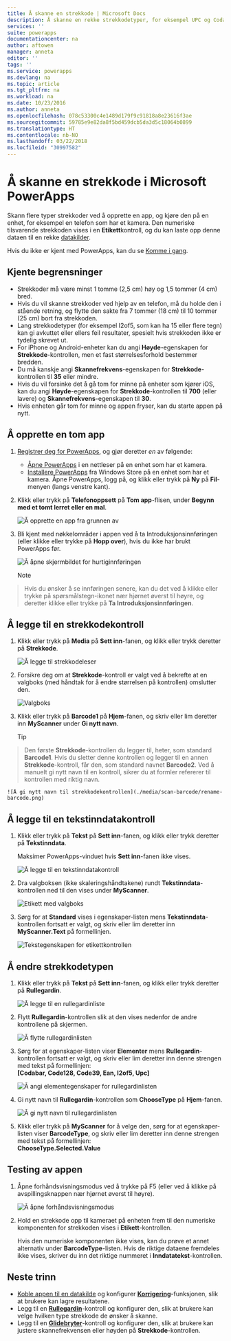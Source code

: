 ```yaml
---
title: Å skanne en strekkode | Microsoft Docs
description: Å skanne en rekke strekkodetyper, for eksempel UPC og Codabar
services: ''
suite: powerapps
documentationcenter: na
author: aftowen
manager: anneta
editor: ''
tags: ''
ms.service: powerapps
ms.devlang: na
ms.topic: article
ms.tgt_pltfrm: na
ms.workload: na
ms.date: 10/23/2016
ms.author: anneta
ms.openlocfilehash: 078c53300c4e1489d179f9c91818a8e23616f3ae
ms.sourcegitcommit: 59785e9e82da8f5bd459dcb5da3d5c18064b0899
ms.translationtype: HT
ms.contentlocale: nb-NO
ms.lasthandoff: 03/22/2018
ms.locfileid: "30997582"
---
```

# <a name="scan-a-barcode-in-microsoft-powerapps"></a>Å skanne en strekkode i Microsoft PowerApps
Skann flere typer strekkoder ved å opprette en app, og kjøre den på en enhet, for eksempel en telefon som har et kamera. Den numeriske tilsvarende strekkoden vises i en **Etikett**kontroll, og du kan laste opp denne dataen til en rekke [datakilder](connections-list.md).

Hvis du ikke er kjent med PowerApps, kan du se [Komme i gang](getting-started.md).

## <a name="known-limitations"></a>Kjente begrensninger
* Strekkoder må være minst 1 tomme (2,5 cm) høy og 1,5 tommer (4 cm) bred.
* Hvis du vil skanne strekkoder ved hjelp av en telefon, må du holde den i stående retning, og flytte den sakte fra 7 tommer (18 cm) til 10 tommer (25 cm) bort fra strekkoden.
* Lang strekkodetyper (for eksempel I2of5, som kan ha 15 eller flere tegn) kan gi avkuttet eller ellers feil resultater, spesielt hvis strekkoden ikke er tydelig skrevet ut.
* For iPhone og Android-enheter kan du angi **Høyde**-egenskapen for **Strekkode**-kontrollen, men et fast størrelsesforhold bestemmer bredden.
* Du må kanskje angi **Skannefrekvens**-egenskapen for **Strekkode**-kontrollen til **35** eller mindre.
* Hvis du vil forsinke det å gå tom for minne på enheter som kjører iOS, kan du angi **Høyde**-egenskapen for **Strekkode**-kontrollen til **700** (eller lavere) og **Skannefrekvens**-egenskapen til **30**.
* Hvis enheten går tom for minne og appen fryser, kan du starte appen på nytt.

## <a name="create-a-blank-app"></a>Å opprette en tom app
1. [Registrer deg for PowerApps](../signup-for-powerapps.md), og gjør deretter *en* av følgende:

   * [Åpne PowerApps](https://create.powerapps.com/api/start) i en nettleser på en enhet som har et kamera.
   * [Installere PowerApps](http://aka.ms/powerappsinstall) fra Windows Store på en enhet som har et kamera. Åpne PowerApps, logg på, og klikk eller trykk på **Ny** på **Fil**-menyen (langs venstre kant).

2. Klikk eller trykk på **Telefonoppsett** på **Tom app**-flisen, under **Begynn med et tomt lerret eller en mal**.

    ![Å opprette en app fra grunnen av](./media/scan-barcode/create-from-blank.png)

3. Bli kjent med nøkkelområder i appen ved å ta Introduksjonsinnføringen (eller klikke eller trykke på **Hopp over**), hvis du ikke har brukt PowerApps før.

    ![Å åpne skjermbildet for hurtiginnføringen](./media/scan-barcode/quick-tour.png)

    > [!NOTE]
> Hvis du ønsker å se innføringen senere, kan du det ved å klikke eller trykke på spørsmålstegn-ikonet nær hjørnet øverst til høyre, og deretter klikke eller trykke på **Ta Introduksjonsinnføringen**.

## <a name="add-a-barcode-control"></a>Å legge til en strekkodekontroll
1. Klikk eller trykk på **Media** på **Sett inn**-fanen, og klikk eller trykk deretter på **Strekkode**.

    ![Å legge til strekkodeleser](./media/scan-barcode/add-scanner.png)

2. Forsikre deg om at **Strekkode**-kontroll er valgt ved å bekrefte at en valgboks (med håndtak for å endre størrelsen på kontrollen) omslutter den.

    ![Valgboks](./media/scan-barcode/selection-box.png)

3. Klikk eller trykk på **Barcode1** på **Hjem**-fanen, og skriv eller lim deretter inn **MyScanner** under **Gi nytt navn**.

    > [!TIP]
> Den første **Strekkode**-kontrollen du legger til, heter, som standard **Barcode1**. Hvis du sletter denne kontrollen og legger til en annen **Strekkode**-kontroll, får den, som standard navnet **Barcode2**. Ved å manuelt gi nytt navn til en kontroll, sikrer du at formler refererer til kontrollen med riktig navn.

    ![Å gi nytt navn til strekkodekontrollen](./media/scan-barcode/rename-barcode.png)

## <a name="add-a-text-input-control"></a>Å legge til en tekstinndatakontroll
1. Klikk eller trykk på **Tekst** på **Sett inn**-fanen, og klikk eller trykk deretter på **Tekstinndata**.

    Maksimer PowerApps-vinduet hvis **Sett inn**-fanen ikke vises.

    ![Å legge til en tekstinndatakontroll](./media/scan-barcode/add-text-input.png)

2. Dra valgboksen (ikke skaleringshåndtakene) rundt **Tekstinndata**-kontrollen ned til den vises under **MyScanner**.

    ![Etikett med valgboks](./media/scan-barcode/move-input-text.png)

3. Sørg for at **Standard** vises i egenskaper-listen mens **Tekstinndata**-kontrollen fortsatt er valgt, og skriv eller lim deretter inn **MyScanner.Text** på formellinjen.

    ![Tekstegenskapen for etikettkontrollen](./media/scan-barcode/default-text.png)

## <a name="change-the-barcode-type"></a>Å endre strekkodetypen
1. Klikk eller trykk på **Tekst** på **Sett inn**-fanen, og klikk eller trykk deretter på **Rullegardin**.

    ![Å legge til en rullegardinliste](./media/scan-barcode/insert-dropdown.png)

2. Flytt **Rullegardin**-kontrollen slik at den vises nedenfor de andre kontrollene på skjermen.

    ![Å flytte rullegardinlisten](./media/scan-barcode/move-dropdown.png)

3. Sørg for at egenskaper-listen viser **Elementer** mens **Rullegardin**-kontrollen fortsatt er valgt, og skriv eller lim deretter inn denne strengen med tekst på formellinjen:<br>
    **[Codabar, Code128, Code39, Ean, I2of5, Upc]**

    ![Å angi elementegenskaper for rullegardinlisten](./media/scan-barcode/items-property.png)

4. Gi nytt navn til **Rullegardin**-kontrollen som **ChooseType** på **Hjem**-fanen.

    ![Å gi nytt navn til rullegardinlisten](./media/scan-barcode/rename-dropdown.png)

5. Klikk eller trykk på **MyScanner** for å velge den, sørg for at egenskaper-listen viser **BarcodeType**, og skriv eller lim deretter inn denne strengen med tekst på formellinjen:<br>
    **ChooseType.Selected.Value**

## <a name="test-the-app"></a>Testing av appen
1. Åpne forhåndsvisningsmodus ved å trykke på F5 (eller ved å klikke på avspillingsknappen nær hjørnet øverst til høyre).

    ![Å åpne forhåndsvisningsmodus](./media/scan-barcode/open-preview.png)

2. Hold en strekkode opp til kameraet på enheten frem til den numeriske komponenten for strekkoden vises i **Etikett**-kontrollen.

    Hvis den numeriske komponenten ikke vises, kan du prøve et annet alternativ under **BarcodeType**-listen. Hvis de riktige dataene fremdeles ikke vises, skriver du inn det riktige nummeret i **Inndatatekst**-kontrollen.

## <a name="next-steps"></a>Neste trinn
* [Koble appen til en datakilde](add-data-connection.md) og konfigurer  **[Korrigering](functions/function-patch.md)**-funksjonen, slik at brukere kan lagre resultatene.
* Legg til en **[Rullegardin](controls/control-drop-down.md)**-kontroll og konfigurer den, slik at brukere kan velge hvilken type strekkode de ønsker å skanne.
* Legg til en **[Glidebryter](controls/control-slider.md)**-kontroll og konfigurer den, slik at brukere kan justere skannefrekvensen eller høyden på **Strekkode**-kontrollen.
